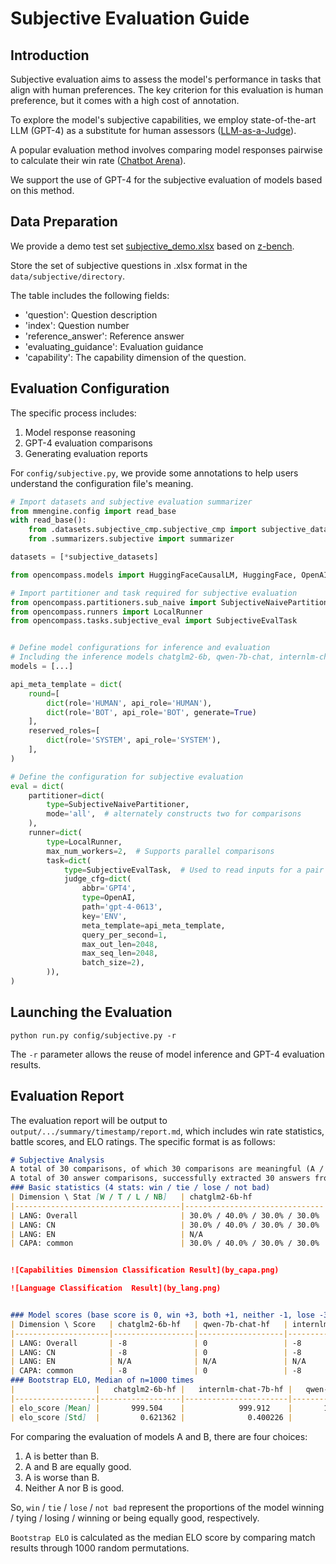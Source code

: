 # Subjective Evaluation Guide

## Introduction

Subjective evaluation aims to assess the model's performance in tasks that align with human preferences. The key criterion for this evaluation is human preference, but it comes with a high cost of annotation.

To explore the model's subjective capabilities, we employ state-of-the-art LLM (GPT-4) as a substitute for human assessors ([LLM-as-a-Judge](https://arxiv.org/abs/2306.05685)).

A popular evaluation method involves comparing model responses pairwise to calculate their win rate ([Chatbot Arena](https://chat.lmsys.org/)).

We support the use of GPT-4 for the subjective evaluation of models based on this method.

## Data Preparation

We provide a demo test set [subjective_demo.xlsx](https://opencompass.openxlab.space/utils/subjective_demo.xlsx) based on [z-bench](https://github.com/zhenbench/z-bench).

Store the set of subjective questions in .xlsx format in the `data/subjective/directory`.

The table includes the following fields:
- 'question': Question description
- 'index': Question number
- 'reference_answer': Reference answer
- 'evaluating_guidance': Evaluation guidance
- 'capability': The capability dimension of the question.

## Evaluation Configuration
The specific process includes:
1. Model response reasoning
2. GPT-4 evaluation comparisons
3. Generating evaluation reports

For `config/subjective.py`, we provide some annotations to help users understand the configuration file's meaning.
```python
# Import datasets and subjective evaluation summarizer
from mmengine.config import read_base
with read_base():
    from .datasets.subjective_cmp.subjective_cmp import subjective_datasets
    from .summarizers.subjective import summarizer

datasets = [*subjective_datasets]

from opencompass.models import HuggingFaceCausalLM, HuggingFace, OpenAI

# Import partitioner and task required for subjective evaluation
from opencompass.partitioners.sub_naive import SubjectiveNaivePartitioner
from opencompass.runners import LocalRunner
from opencompass.tasks.subjective_eval import SubjectiveEvalTask


# Define model configurations for inference and evaluation
# Including the inference models chatglm2-6b, qwen-7b-chat, internlm-chat-7b, and the evaluation model gpt4
models = [...]

api_meta_template = dict(
    round=[
        dict(role='HUMAN', api_role='HUMAN'),
        dict(role='BOT', api_role='BOT', generate=True)
    ],
    reserved_roles=[
        dict(role='SYSTEM', api_role='SYSTEM'),
    ],
)

# Define the configuration for subjective evaluation
eval = dict(
    partitioner=dict(
        type=SubjectiveNaivePartitioner,
        mode='all',  # alternately constructs two for comparisons
    ),
    runner=dict(
        type=LocalRunner,
        max_num_workers=2,  # Supports parallel comparisons
        task=dict(
            type=SubjectiveEvalTask,  # Used to read inputs for a pair of models
            judge_cfg=dict(
                abbr='GPT4',
                type=OpenAI,
                path='gpt-4-0613',
                key='ENV',
                meta_template=api_meta_template,
                query_per_second=1,
                max_out_len=2048,
                max_seq_len=2048,
                batch_size=2),
        )),
)
```

## Launching the Evaluation
```shell
python run.py config/subjective.py -r
```
The `-r` parameter allows the reuse of model inference and GPT-4 evaluation results.

## Evaluation Report

The evaluation report will be output to `output/.../summary/timestamp/report.md`, which includes win rate statistics, battle scores, and ELO ratings. The specific format is as follows:
```markdown
# Subjective Analysis
A total of 30 comparisons, of which 30 comparisons are meaningful (A / B answers inconsistent)
A total of 30 answer comparisons, successfully extracted 30 answers from GPT-4 replies, with an extraction success rate of 100.00%
### Basic statistics (4 stats: win / tie / lose / not bad)
| Dimension \ Stat [W / T / L / NB]   | chatglm2-6b-hf                | qwen-7b-chat-hf              | internlm-chat-7b-hf           |
|-------------------------------------|-------------------------------|------------------------------|-------------------------------|
| LANG: Overall                       | 30.0% / 40.0% / 30.0% / 30.0% | 50.0% / 0.0% / 50.0% / 50.0% | 30.0% / 40.0% / 30.0% / 30.0% |
| LANG: CN                            | 30.0% / 40.0% / 30.0% / 30.0% | 50.0% / 0.0% / 50.0% / 50.0% | 30.0% / 40.0% / 30.0% / 30.0% |
| LANG: EN                            | N/A                           | N/A                          | N/A                           |
| CAPA: common                        | 30.0% / 40.0% / 30.0% / 30.0% | 50.0% / 0.0% / 50.0% / 50.0% | 30.0% / 40.0% / 30.0% / 30.0% |


![Capabilities Dimension Classification Result](by_capa.png)

![Language Classification  Result](by_lang.png)


### Model scores (base score is 0, win +3, both +1, neither -1, lose -3)
| Dimension \ Score   | chatglm2-6b-hf   | qwen-7b-chat-hf   | internlm-chat-7b-hf   |
|---------------------|------------------|-------------------|-----------------------|
| LANG: Overall       | -8               | 0                 | -8                    |
| LANG: CN            | -8               | 0                 | -8                    |
| LANG: EN            | N/A              | N/A               | N/A                   |
| CAPA: common        | -8               | 0                 | -8                    |
### Bootstrap ELO, Median of n=1000 times 
|                  |   chatglm2-6b-hf |   internlm-chat-7b-hf |   qwen-7b-chat-hf |
|------------------|------------------|-----------------------|-------------------|
| elo_score [Mean] |       999.504    |            999.912    |       1000.26     |
| elo_score [Std]  |         0.621362 |              0.400226 |          0.694434 |

```
For comparing the evaluation of models A and B, there are four choices:
1. A is better than B.
2. A and B are equally good.
3. A is worse than B.
4. Neither A nor B is good.

So, `win` / `tie` / `lose` / `not bad` represent the proportions of the model winning / tying / losing / winning or being equally good, respectively.

`Bootstrap ELO` is calculated as the median ELO score by comparing match results through 1000 random permutations.
